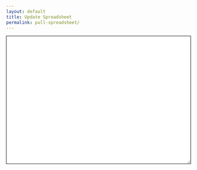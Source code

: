 ```yaml
---
layout: default
title: Update Spreadsheet
permalink: pull-spreadsheet/
---
```


<!--These are JavaScript Libraries-->
<script type="text/javascript" src="/js/jquery-latest.min.js"></script>
<script type="text/javascript" src="/js/utility.js"></script>
<script type="text/javascript" src="/js/cookies.js"></script>
<script type="text/javascript" src="https://cdnjs.cloudflare.com/ajax/libs/PapaParse/5.1.0/papaparse.min.js"></script>
<script type="text/javascript" src="/js/js-yaml.min.js"></script>
<script type="text/javascript" src="/js/github.js"></script>

<script type="text/javascript">

    // Reset the cookie manually
    //Cookies.expire('token');

    // URL: https://[user/org].github.io/pull-spreadsheet/?key=your_key&worksheet=worksheet_name&token=your_personal_access_token&org=your_org&repo=your_repo&branch=your_branch

    // Incoming Variables append
    var $key = getUrlVar('key');
    var $resource = getUrlVar('worksheet');
    var $oAuthToken = getUrlVar('token');
    var $org = getUrlVar('org');
    var $repo = getUrlVar('repo');
    var $branch = getUrlVar('branch');

    var $yaml_store = "";

    if($oAuthToken !='')
      {
      // Setting a cookie value
      Cookies.set('token', $oAuthToken);
      // Set with expiration
      // Cookies.set('token', $oAuthToken, { expires: '01/01/2017' });
      }

    // Grab the token from cookie
    $oAuthToken = Cookies.get('token');

    
    var public_spreadsheet_url = 'https://cors-anywhere.herokuapp.com/docs.google.com/spreadsheets/d/e/'+$key+'/pub?gid=0&single=true&output=csv';

    function init() {
      Papa.parse(public_spreadsheet_url, {
        download: true,
        header: true,
        complete: showInfo
      })
    }

    window.addEventListener('DOMContentLoaded', init)

    function showInfo(results) {
      var data = results.data
      document.getElementById('notification').textContent = "Successfully processed " + data.length + " rows!"
      document.getElementById('source').value = JSON.stringify(data);
      saveData(JSON.stringify(data));
    }

function saveData(data) {
  //Grab the token from cookie
  $oAuthToken = Cookies.get('token');

  var github = new Github({token: $oAuthToken,auth: "oauth"});
  var repo = github.getRepo($org,$repo);

  repo.getTree($branch + '?recursive=true', function(err, tree) {

    $.each(tree, function(treeKey, treeValue) {

      $writepath = 'data/' + $resource + '.json';
      $path = treeValue['path'];
      $sha = treeValue['sha'];

      if($path==$writepath) {
        repo.writemanual('master', $writepath, data, 'Save', $sha, function(err) { });
        console.log("writing " + $writepath);
      }
    });
  });
}

</script>
<p id="notification"></p>
<textarea cols="10" rows="5" id="source" style="border: 1px solid #000; width: 100%; height: 350px;"></textarea>